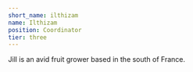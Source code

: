 ```yaml
---
short_name: ilthizam
name: Ilthizam
position: Coordinator
tier: three
---
```

Jill is an avid fruit grower based in the south of France.